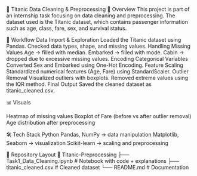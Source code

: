 
🚢 Titanic Data Cleaning & Preprocessing
📌 Overview
This project is part of an internship task focusing on data cleaning and preprocessing.
The dataset used is the Titanic dataset, which contains passenger information such as age, class, fare, sex, and survival status.

🔧 Workflow
Data Import & Exploration
Loaded the Titanic dataset using Pandas.
Checked data types, shape, and missing values.
Handling Missing Values
Age → filled with median.
Embarked → filled with mode.
Cabin → dropped due to excessive missing values.
Encoding Categorical Variables
Converted Sex and Embarked using One-Hot Encoding.
Feature Scaling
Standardized numerical features (Age, Fare) using StandardScaler.
Outlier Removal
Visualized outliers with boxplots.
Removed extreme values using the IQR method.
Final Output
Saved the cleaned dataset as titanic_cleaned.csv.

📊 Visuals

Heatmap of missing values
Boxplot of Fare (before vs after outlier removal)
Age distribution after preprocessing

🛠 Tech Stack
Python
Pandas, NumPy → data manipulation
Matplotlib, Seaborn → visualization
Scikit-learn → scaling and preprocessing

📂 Repository Layout
📂 Titanic-Preprocessing
 ├── Task1_Data_Cleaning.ipynb   # Notebook with code + explanations
 ├── titanic_cleaned.csv         # Cleaned dataset
 └── README.md                   # Documentation
